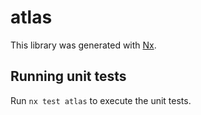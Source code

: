 # atlas

This library was generated with [Nx](https://nx.dev).

## Running unit tests

Run `nx test atlas` to execute the unit tests.
